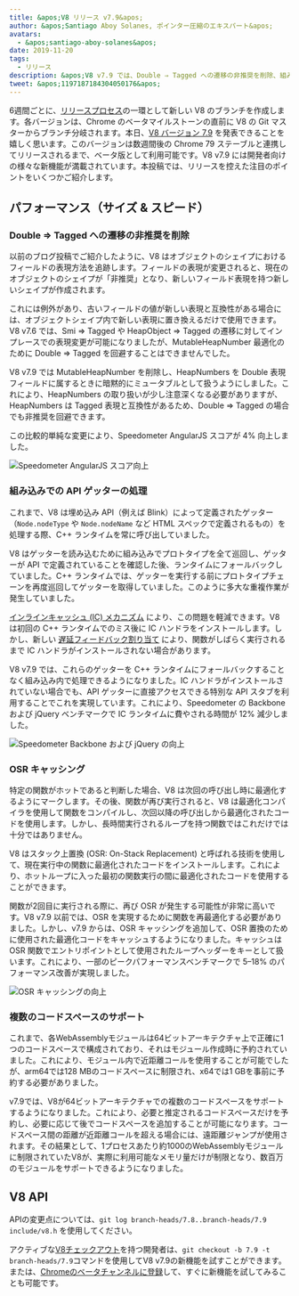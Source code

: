```yaml
---
title: &apos;V8 リリース v7.9&apos;
author: &apos;Santiago Aboy Solanes, ポインター圧縮のエキスパート&apos;
avatars:
  - &apos;santiago-aboy-solanes&apos;
date: 2019-11-20
tags:
  - リリース
description: &apos;V8 v7.9 では、Double ⇒ Tagged への遷移の非推奨を削除、組み込みでの API ゲッター処理、OSR キャッシング、Wasm の複数コード領域のサポートなどの機能が追加されました。&apos;
tweet: &apos;1197187184304050176&apos;
---
```

6週間ごとに、[リリースプロセス](/docs/release-process)の一環として新しい V8 のブランチを作成します。各バージョンは、Chrome のベータマイルストーンの直前に V8 の Git マスターからブランチ分岐されます。本日、[V8 バージョン 7.9](https://chromium.googlesource.com/v8/v8.git/+log/branch-heads/7.9) を発表できることを嬉しく思います。このバージョンは数週間後の Chrome 79 ステーブルと連携してリリースされるまで、ベータ版として利用可能です。V8 v7.9 には開発者向けの様々な新機能が満載されています。本投稿では、リリースを控えた注目のポイントをいくつかご紹介します。

<!--truncate-->
## パフォーマンス（サイズ & スピード）

### Double ⇒ Tagged への遷移の非推奨を削除

以前のブログ投稿でご紹介したように、V8 はオブジェクトのシェイプにおけるフィールドの表現方法を追跡します。フィールドの表現が変更されると、現在のオブジェクトのシェイプが「非推奨」となり、新しいフィールド表現を持つ新しいシェイプが作成されます。

これには例外があり、古いフィールドの値が新しい表現と互換性がある場合には、オブジェクトシェイプ内で新しい表現に置き換えるだけで使用できます。V8 v7.6 では、Smi ⇒ Tagged や HeapObject ⇒ Tagged の遷移に対してインプレースでの表現変更が可能になりましたが、MutableHeapNumber 最適化のために Double ⇒ Tagged を回避することはできませんでした。

V8 v7.9 では MutableHeapNumber を削除し、HeapNumbers を Double 表現フィールドに属するときに暗黙的にミュータブルとして扱うようにしました。これにより、HeapNumbers の取り扱いが少し注意深くなる必要がありますが、HeapNumbers は Tagged 表現と互換性があるため、Double ⇒ Tagged の場合でも非推奨を回避できます。

この比較的単純な変更により、Speedometer AngularJS スコアが 4% 向上しました。

![Speedometer AngularJS スコア向上](/_img/v8-release-79/speedometer-angularjs.svg)

### 組み込みでの API ゲッターの処理

これまで、V8 は埋め込み API（例えば Blink）によって定義されたゲッター（`Node.nodeType` や `Node.nodeName` など HTML スペックで定義されるもの）を処理する際、C++ ランタイムを常に呼び出していました。

V8 はゲッターを読み込むために組み込みでプロトタイプを全て巡回し、ゲッターが API で定義されていることを確認した後、ランタイムにフォールバックしていました。C++ ランタイムでは、ゲッターを実行する前にプロトタイプチェーンを再度巡回してゲッターを取得していました。このように多大な重複作業が発生していました。

[インラインキャッシュ (IC) メカニズム](https://mathiasbynens.be/notes/shapes-ics) により、この問題を軽減できます。V8 は初回の C++ ランタイムでのミス後に IC ハンドラをインストールします。しかし、新しい [遅延フィードバック割り当て](https://v8.dev/blog/v8-release-77#lazy-feedback-allocation) により、関数がしばらく実行されるまで IC ハンドラがインストールされない場合があります。

V8 v7.9 では、これらのゲッターを C++ ランタイムにフォールバックすることなく組み込み内で処理できるようになりました。IC ハンドラがインストールされていない場合でも、API ゲッターに直接アクセスできる特別な API スタブを利用することでこれを実現しています。これにより、Speedometer の Backbone および jQuery ベンチマークで IC ランタイムに費やされる時間が 12% 減少しました。

![Speedometer Backbone および jQuery の向上](/_img/v8-release-79/speedometer.svg)

### OSR キャッシング

特定の関数がホットであると判断した場合、V8 は次回の呼び出し時に最適化するようにマークします。その後、関数が再び実行されると、V8 は最適化コンパイラを使用して関数をコンパイルし、次回以降の呼び出しから最適化されたコードを使用します。しかし、長時間実行されるループを持つ関数ではこれだけでは十分ではありません。

V8 はスタック上置換 (OSR: On-Stack Replacement) と呼ばれる技術を使用して、現在実行中の関数に最適化されたコードをインストールします。これにより、ホットループに入った最初の関数実行の間に最適化されたコードを使用することができます。

関数が2回目に実行される際に、再び OSR が発生する可能性が非常に高いです。V8 v7.9 以前では、OSR を実現するために関数を再最適化する必要がありました。しかし、v7.9 からは、OSR キャッシングを追加して、OSR 置換のために使用された最適化コードをキャッシュするようになりました。キャッシュは OSR 関数でエントリポイントとして使用されたループヘッダーをキーとして扱います。これにより、一部のピークパフォーマンスベンチマークで 5–18% のパフォーマンス改善が実現しました。

![OSR キャッシングの向上](/_img/v8-release-79/osr-caching.svg)

### 複数のコードスペースのサポート

これまで、各WebAssemblyモジュールは64ビットアーキテクチャ上で正確に1つのコードスペースで構成されており、それはモジュール作成時に予約されていました。これにより、モジュール内で近距離コールを使用することが可能でしたが、arm64では128 MBのコードスペースに制限され、x64では1 GBを事前に予約する必要がありました。

v7.9では、V8が64ビットアーキテクチャでの複数のコードスペースをサポートするようになりました。これにより、必要と推定されるコードスペースだけを予約し、必要に応じて後でコードスペースを追加することが可能になります。コードスペース間の距離が近距離コールを超える場合には、遠距離ジャンプが使用されます。その結果として、1プロセスあたり約1000のWebAssemblyモジュールに制限されていたV8が、実際に利用可能なメモリ量だけが制限となり、数百万のモジュールをサポートできるようになりました。

## V8 API

APIの変更点については、`git log branch-heads/7.8..branch-heads/7.9 include/v8.h` を使用してください。

アクティブな[V8チェックアウト](/docs/source-code#using-git)を持つ開発者は、`git checkout -b 7.9 -t branch-heads/7.9`コマンドを使用してV8 v7.9の新機能を試すことができます。または、[Chromeのベータチャンネルに登録](https://www.google.com/chrome/browser/beta.html)して、すぐに新機能を試してみることも可能です。
